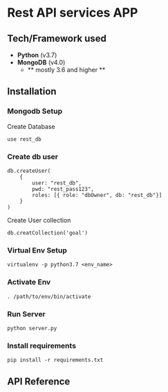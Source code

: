 # Rest API services APP

## Tech/Framework used


- **Python** (v3.7)
- **MongoDB** (v4.0) 
    - ** mostly 3.6 and higher **


## Installation

### Mongodb Setup

Create Database

    use rest_db

### Create db user
	db.createUser(
	    {
		    user: "rest_db",
		    pwd: "rest_pass123",
		    roles: [{ role: "dbOwner", db: "rest_db"}]
		}
    )
Create User collection

    db.creatCollection('goal')
    
### Virtual Env Setup

    virtualenv -p python3.7 <env_name>

### Activate Env

    . /path/to/env/bin/activate

### Run Server

    python server.py

### Install requirements

    pip install -r requirements.txt
## API Reference